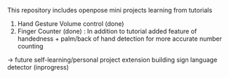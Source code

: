 This repository includes openpose mini projects learning from tutorials 
1. Hand Gesture Volume control (done)
2. Finger Counter (done) : In addition to tutorial added feature of handedness + palm/back of hand detection for more accurate number counting

-> future self-learning/personal project extension building sign language detector (inprogress)
